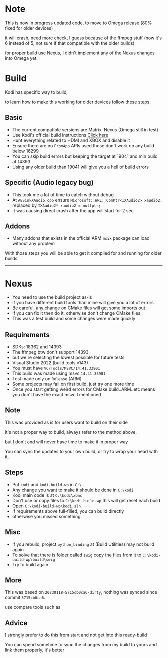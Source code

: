 # Note

This is now in progress updated code, to move to Omega release (80% fixed for older devices)

it will crash, need more check, I guess because of the ffmpeg stuff (now it's 6 instead of 5, not sure if that compatible with the older builds)

for proper build use Nexus, I didn't implement any of the Nexus changes into Omega yet.

# Build

Kodi has specific way to build,

to learn how to make this working for older devices follow these steps:

## Basic
- The current compatible versions are Matrix, Nexus (Omega still in test)
- Use Kodi's official build instructions [Click here](https://github.com/xbmc/xbmc/blob/master/docs/README.Windows.md)
- Hunt everything related to HDMI and XBOX and disable it
- Ensure there are no `FromApp` APIs used those don't work on any build below 16299
- You can skip build errors but keeping the target at 19041 and min build at 14393
- Using any older build than 19041 will give you a hell of build errors

## Specific (Audio legacy bug)
- This took me a lot of time to catch without debug
- At `AESinkXAudio.cpp` ensure `Microsoft::WRL::ComPtr<IXAudio2> xaudio2;` replaced by `IXAudio2* xaudio2 = nullptr;`
- It was causing direct crash after the app will start for 2 sec

## Addons
- Many addons that exists in the official ARM `msix` package can load without any problem


With those steps you will be able to get it compiled for and running for older builds.

____


# Nexus

- You need to use the build project as-is
- if you have different build tools than mine will give you a lot of errors
- Be careful, any change on CMake files will get some imports out
- If you can fix it then do it, otherwise don't change CMake files
- This was a test build and some changes were made quickly

## Requirements

- SDKs: 18362 and 14393
- The ffmpeg btw don't support 14393 
- but we're selecting the lowest possible for future tests
- Visual Studio 2022 (build tools v143)
- You must have `VC/Tools/MSVC/14.41.33901`
- This build was made using msvc `14.41.33901`
- Test made only on `Release` (ARM)
- Some projects may fail on first build, just try one more time
- Once you start getting weird errors for CMake build..ARM..etc means you don't have the exact msvc I mentioned

## Note

This was provided as is for users want to build on their side

it's not a proper way to build, always refer to the method above, 

but I don't and will never have time to make it in proper way

You can sync the updates to your own build, or try to wrap your head with it.

## Steps

- Put `kodi` and `kodi-build-wp` in `C:\`
- Any change you want to make it should be done in `C:\kodi`
- Kodi main code is at `C:\kodi\xbmc`
- Don't use or copy files to `C:\kodi-build-wp` this will get reset each build
- Open `C:\kodi-build-wp\kodi.sln`
- If requirements above full-filled, you can build directly
- otherwise you missed something

## Misc

- If you rebuild, project `python_binding` at (Build Utilities) may not build again
- To solve that there is folder called `swig` copy the files from it to `C:\kodi-build-wp\build\swig`
- Try to build again

## More 

This was based on `20230118-5715cb0ca6-dirty`, nothing was synced since commit `5715cb0ca6`.

use compare tools such as 


## Advice

I strongly prefer to do this from start and not get into this ready-build

You can spend sometime to sync the changes from my build to yours and link them properly, it's better